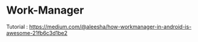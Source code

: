 # Work-Manager
Tutorial : https://medium.com/@aleesha/how-workmanager-in-android-is-awesome-21fb6c3d1be2
